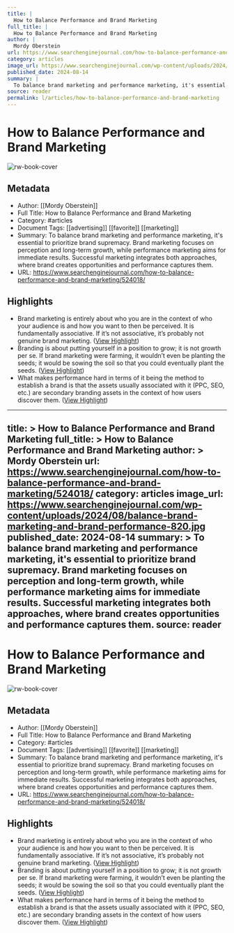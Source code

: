 ```yaml
---
title: |
  How to Balance Performance and Brand Marketing
full_title: |
  How to Balance Performance and Brand Marketing
author: |
  Mordy Oberstein
url: https://www.searchenginejournal.com/how-to-balance-performance-and-brand-marketing/524018/
category: articles
image_url: https://www.searchenginejournal.com/wp-content/uploads/2024/08/balance-brand-marketing-and-brand-performance-820.jpg
published_date: 2024-08-14
summary: |
  To balance brand marketing and performance marketing, it's essential to prioritize brand supremacy. Brand marketing focuses on perception and long-term growth, while performance marketing aims for immediate results. Successful marketing integrates both approaches, where brand creates opportunities and performance captures them.
source: reader
permalink: l/articles/how-to-balance-performance-and-brand-marketing
---
```

# How to Balance Performance and Brand Marketing

![rw-book-cover](https://www.searchenginejournal.com/wp-content/uploads/2024/08/balance-brand-marketing-and-brand-performance-820.jpg)

## Metadata
- Author: [[Mordy Oberstein]]
- Full Title: How to Balance Performance and Brand Marketing
- Category: #articles
- Document Tags: [[advertising]] [[favorite]] [[marketing]] 
- Summary: To balance brand marketing and performance marketing, it's essential to prioritize brand supremacy. Brand marketing focuses on perception and long-term growth, while performance marketing aims for immediate results. Successful marketing integrates both approaches, where brand creates opportunities and performance captures them.
- URL: https://www.searchenginejournal.com/how-to-balance-performance-and-brand-marketing/524018/

## Highlights
- Brand marketing is entirely about who you are in the context of who your audience is and how you want to then be perceived. It is fundamentally associative. If it’s not associative, it’s probably not genuine brand marketing. ([View Highlight](https://read.readwise.io/read/01jdpvc6gwtnjbwnarvt0cjpsa))
- Branding is about putting yourself in a position to grow; it is not growth per se. If brand marketing were farming, it wouldn’t even be planting the seeds; it would be sowing the soil so that you could eventually plant the seeds. ([View Highlight](https://read.readwise.io/read/01jdpvcfn00476gtpht3dnjtqh))
- What makes performance hard in terms of it being the method to establish a brand is that the assets usually associated with it (PPC, SEO, etc.) are secondary branding assets in the context of how users discover them. ([View Highlight](https://read.readwise.io/read/01jdpvrpfjdz1t70g6edbjvedh))


---
title: >
  How to Balance Performance and Brand Marketing
full_title: >
  How to Balance Performance and Brand Marketing
author: >
  Mordy Oberstein
url: https://www.searchenginejournal.com/how-to-balance-performance-and-brand-marketing/524018/
category: articles
image_url: https://www.searchenginejournal.com/wp-content/uploads/2024/08/balance-brand-marketing-and-brand-performance-820.jpg
published_date: 2024-08-14
summary: >
  To balance brand marketing and performance marketing, it's essential to prioritize brand supremacy. Brand marketing focuses on perception and long-term growth, while performance marketing aims for immediate results. Successful marketing integrates both approaches, where brand creates opportunities and performance captures them.
source: reader
---
# How to Balance Performance and Brand Marketing

![rw-book-cover](https://www.searchenginejournal.com/wp-content/uploads/2024/08/balance-brand-marketing-and-brand-performance-820.jpg)

## Metadata
- Author: [[Mordy Oberstein]]
- Full Title: How to Balance Performance and Brand Marketing
- Category: #articles
- Document Tags: [[advertising]] [[favorite]] [[marketing]] 
- Summary: To balance brand marketing and performance marketing, it's essential to prioritize brand supremacy. Brand marketing focuses on perception and long-term growth, while performance marketing aims for immediate results. Successful marketing integrates both approaches, where brand creates opportunities and performance captures them.
- URL: https://www.searchenginejournal.com/how-to-balance-performance-and-brand-marketing/524018/

## Highlights
- Brand marketing is entirely about who you are in the context of who your audience is and how you want to then be perceived. It is fundamentally associative. If it’s not associative, it’s probably not genuine brand marketing. ([View Highlight](https://read.readwise.io/read/01jdpvc6gwtnjbwnarvt0cjpsa))
- Branding is about putting yourself in a position to grow; it is not growth per se. If brand marketing were farming, it wouldn’t even be planting the seeds; it would be sowing the soil so that you could eventually plant the seeds. ([View Highlight](https://read.readwise.io/read/01jdpvcfn00476gtpht3dnjtqh))
- What makes performance hard in terms of it being the method to establish a brand is that the assets usually associated with it (PPC, SEO, etc.) are secondary branding assets in the context of how users discover them. ([View Highlight](https://read.readwise.io/read/01jdpvrpfjdz1t70g6edbjvedh))


